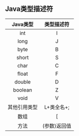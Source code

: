 ## Java类型描述符  
| Java类型 | 类型描述符 |
| :----: | :----:|
| int | I |
| long | J |
| byte | B |
| short | S |
| char | C |
| float | F |
| double | D |
| boolean | Z |
| void | V |
| 其他引用类型 | L+类全名+; |
| 数组 | [ |
| 方法 | (参数)返回值 |